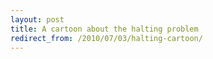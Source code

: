 ```yaml
---
layout: post
title: A cartoon about the halting problem
redirect_from: /2010/07/03/halting-cartoon/
---
```

